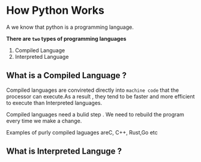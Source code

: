 # How Python Works

A we know that python is a programming language.

**There are `two` types of programming languages**
1. Compiled Language
2. Interpreted Language

## What is a Compiled Language ?

Compiled languages are convireted directly into `machine code` that the processor can execute.As a result , they tend to be faster and more efficient  to execute than Interpreted languages.

Compiled languages need a bulid step . We need to rebuild the program every time we make a change.

Examples of purly compiled laguages areC, C++, Rust,Go etc

## What is Interpreted Languge ?

